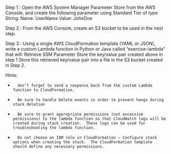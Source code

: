 Step 1 : Open the AWS System Manager Parameter Store from the AWS Console, and create the following parameter using Standard Tier of type String:
Name: UserName
Value: JohnDoe
 
Step 2 : From the AWS Console, create an S3 bucket to be used in the next step.
 
Step 3 : Using a single AWS CloudFormation template (YAML or JSON), write a custom Lambda function in Python or Java called “exercise-lambda” that will:
    Retrieve SSM Parameter Store the key/value pair created above in step 1
    Store this retrieved key/value pair into a file in the S3 bucket created in Step 2.

Hints:
-       don’t forget to send a response back from the custom Lambda function to CloudFormation.
-       Be sure to handle Delete events in order to prevent hangs during stack deletion
-       Be sure to grant appropriate permissions (not excessive permissions) to the lambda function so that CloudWatch logs will be created during stack creation.  These logs can be used for troubleshooting the lambda function. 
-       Do not choose an IAM role in CloudFormation – Configure stack options when creating the stack.  The CloudFormation template should define any necessary permissions.
